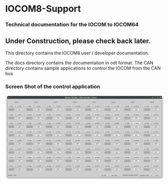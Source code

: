 # IOCOM8-Support

###  Technical documentation for the IOCOM to IOCOM64

##  Under Construction, please check back later.

  This directory contains the IOCOM8 user / developer documentation.

  The docs directory contains the documentation in odt format.
  The CAN directory contains sample applications to control the IOCOM from the CAN bus

### Screen Shot of the control application

![Screen Shot](screenshot.png)